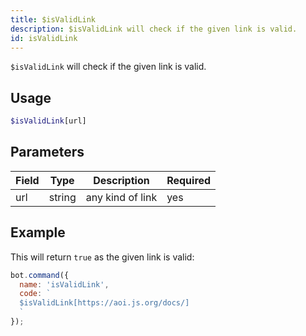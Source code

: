 ```yaml
---
title: $isValidLink 
description: $isValidLink will check if the given link is valid.
id: isValidLink
---
```


`$isValidLink` will check if the given link is valid.

## Usage

```php
$isValidLink[url]
```

## Parameters 


| Field     | Type    | Description                                        | Required |
|-----------|---------|----------------------------------------------------|----------|
| url      | string  | any kind of link                             | yes      |


## Example

This will return `true` as the given link is valid:

```javascript
bot.command({
  name: 'isValidLink',
  code: `
  $isValidLink[https://aoi.js.org/docs/]
  `
});
```
